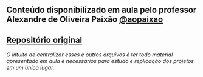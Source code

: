## Conteúdo disponibilizado em aula pelo professor Alexandre de Oliveira Paixão [@aopaixao](https://github.com/aopaixao)

## [Repositório original](https://github.com/aopaixao/residencia_api_restful/tree/main/biblioteca)

*O intuito de centralizar esses e outros arquivos é ter todo material apresentado em aula e necessários para estudo e replicação dos projetos em um único lugar.*
